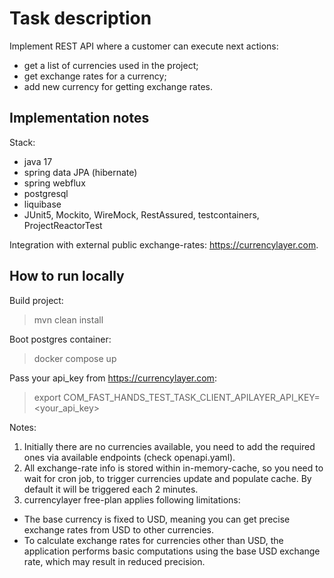 
# Task description
Implement REST API where a customer can
execute next actions:
- get a list of currencies used in the project;
- get exchange rates for a currency;
- add new currency for getting exchange rates.

## Implementation notes
Stack:
- java 17
- spring data JPA (hibernate)
- spring webflux
- postgresql
- liquibase
- JUnit5, Mockito, WireMock, RestAssured, testcontainers, ProjectReactorTest

Integration with external public exchange-rates: https://currencylayer.com.

## How to run locally
Build project:
> mvn clean install

Boot postgres container:
> docker compose up

Pass your api_key from https://currencylayer.com: 
> export COM_FAST_HANDS_TEST_TASK_CLIENT_APILAYER_API_KEY=<your_api_key>

Notes:
1. Initially there are no currencies available, you need to add the required ones via available endpoints (check openapi.yaml).
2. All exchange-rate info is stored within in-memory-cache, so you need to wait for cron job, to trigger currencies update and populate cache.
By default it will be triggered each 2 minutes.
4. currencylayer free-plan applies following limitations:
- The base currency is fixed to USD, meaning you can get precise exchange rates from USD to other currencies.
- To calculate exchange rates for currencies other than USD,
the application performs basic computations using the base USD exchange rate, which may result in reduced precision.  